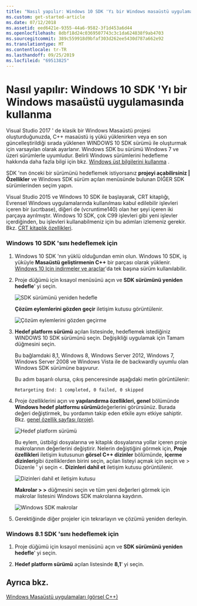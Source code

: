 ```yaml
---
title: "Nasıl yapılır: Windows 10 SDK 'Yı bir Windows masaüstü uygulamasında kullanma"
ms.custom: get-started-article
ms.date: 07/12/2018
ms.assetid: eed6421e-9355-44a6-9582-3f1d453a6d44
ms.openlocfilehash: 8dbf18d24c0369507743c3c1da624838f9ab4703
ms.sourcegitcommit: 389c559918d9bfaf303d262ee5430d787a662e92
ms.translationtype: MT
ms.contentlocale: tr-TR
ms.lasthandoff: 09/25/2019
ms.locfileid: "69513825"
---
```

# <a name="how-to-use-the-windows-10-sdk-in-a-windows-desktop-application"></a>Nasıl yapılır: Windows 10 SDK 'Yı bir Windows masaüstü uygulamasında kullanma

Visual Studio 2017 ' de klasik bir Windows Masaüstü projesi oluşturduğunuzda, C++ masaüstü iş yükü yüklenirken veya en son güncelleştirildiği sırada yüklenen WINDOWS 10 SDK sürümü ile oluşturmak için varsayılan olarak ayarlanır. Windows SDK bu sürümü Windows 7 ve üzeri sürümlerle uyumludur. Belirli Windows sürümlerini hedefleme hakkında daha fazla bilgi için bkz. [Windows üst bilgilerini kullanma](/windows/win32/WinProg/using-the-windows-headers) .

SDK 'nın önceki bir sürümünü hedeflemek istiyorsanız **projeyi açabilirsiniz | Özellikler** ve Windows SDK sürüm açılan menüsünde bulunan DIĞER SDK sürümlerinden seçim yapın.

Visual Studio 2015 ve Windows 10 SDK ile başlayarak, CRT kitaplığı, Evrensel Windows uygulamalarında kullanılması kabul edilebilir işlevleri içeren bir (ucrtbase), diğeri de (vcruntime140) olan her şeyi içeren iki parçaya ayrılmıştır. Windows 10 SDK, çok C99 işlevleri gibi yeni işlevler içerdiğinden, bu işlevleri kullanabilmeniz için bu adımları izlemeniz gerekir. Bkz. [CRT kitaplık özellikleri](../c-runtime-library/crt-library-features.md).

### <a name="to-target-the-windows-10-sdk"></a>Windows 10 SDK 'sını hedeflemek için

1. Windows 10 SDK 'nın yüklü olduğundan emin olun. Windows 10 SDK, iş yüküyle **Masaüstü geliştirmenin C++**  bir parçası olarak yüklenir. [Windows 10 Için indirmeler ve araçlar](https://developer.microsoft.com/windows/downloads)'da tek başına sürüm kullanılabilir.

2. Proje düğümü için kısayol menüsünü açın ve **SDK sürümünü yeniden hedefle**' yi seçin.

   ![SDK sürümünü yeniden hedefle](../windows/media/retargetingwindowssdk1.PNG "RetargetingWindowsSDK1")

   **Çözüm eylemlerini gözden geçir** iletişim kutusu görüntülenir.

   ![Çözüm eylemlerini gözden geçirme](../windows/media/retargetingwindowssdk2.PNG "RetargetingWindowsSDK2")

3. **Hedef platform sürümü** açılan listesinde, hedeflemek istediğiniz WINDOWS 10 SDK sürümünü seçin. Değişikliği uygulamak için Tamam düğmesini seçin.

   Bu bağlamdaki 8,1, Windows 8, Windows Server 2012, Windows 7, Windows Server 2008 ve Windows Vista ile de backwardly uyumlu olan Windows SDK sürümüne başvurur.

   Bu adım başarılı olursa, çıkış penceresinde aşağıdaki metin görüntülenir:

   `Retargeting End: 1 completed, 0 failed, 0 skipped`

4. Proje özelliklerini açın ve **yapılandırma özellikleri, genel** bölümünde **Windows hedef platformu sürümü**değerlerini görürsünüz. Burada değeri değiştirmek, bu yordamın takip eden etkile aynı etkiye sahiptir. Bkz. [genel özellik sayfası (proje)](../build/reference/general-property-page-project.md).

   ![Hedef platform sürümü](../windows/media/retargetingwindowssdk3.PNG "RetargetingWindowsSDK3")

   Bu eylem, üstbilgi dosyalarına ve kitaplık dosyalarına yollar içeren proje makrolarının değerlerini değiştirir. Nelerin değiştiğini görmek için, **Proje özellikleri** iletişim kutusunun **görsel C++ dizinler** bölümünde, **içerme dizinleri**gibi özelliklerden birini seçin, açılan listeyi açmak için seçin ve > Düzenle ' yi seçin \<. **Dizinleri dahil et** iletişim kutusu görüntülenir.

   ![Dizinleri dahil et iletişim kutusu](../windows/media/retargetingwindowssdk4.PNG "RetargetingWindowsSDK4")

   **Makrolar > >** düğmesini seçin ve tüm yeni değerleri görmek için makrolar listesini Windows SDK makrolarına kaydırın.

   ![Windows SDK makrolar](../windows/media/retargetingwindowssdk5.PNG "RetargetingWindowsSDK5")

5. Gerektiğinde diğer projeler için tekrarlayın ve çözümü yeniden derleyin.

### <a name="to-target-the-windows-81-sdk"></a>Windows 8.1 SDK 'sını hedeflemek için

1. Proje düğümü için kısayol menüsünü açın ve **SDK sürümünü yeniden hedefle**' yi seçin.

2. **Hedef platform sürümü** açılan listesinde **8,1**' yi seçin.

## <a name="see-also"></a>Ayrıca bkz.

[Windows Masaüstü uygulamaları (görsel C++)](../windows/how-to-use-the-windows-10-sdk-in-a-windows-desktop-application.md)